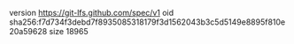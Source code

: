 version https://git-lfs.github.com/spec/v1
oid sha256:f7d734f3debd7f8935085318179f3d1562043b3c5d5149e8895f810e20a59628
size 18965
